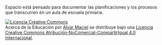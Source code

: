 Espacio está pensado para documentar las planificaciones y los procesos que transcurren en un aula de escuela primaria.

<a rel="license" href="http://creativecommons.org/licenses/by-nc-sa/4.0/"><img alt="Licencia Creative Commons" style="border-width:0" src="https://i.creativecommons.org/l/by-nc-sa/4.0/80x15.png" /></a><br /><span xmlns:dct="http://purl.org/dc/terms/" property="dct:title">Acerca de la Educación</span> por <a xmlns:cc="http://creativecommons.org/ns#" href="http://acercadelaeducacion.com.ar" property="cc:attributionName" rel="cc:attributionURL">Alvar Maciel</a> se distribuye bajo una <a rel="license" href="http://creativecommons.org/licenses/by-nc-sa/4.0/">Licencia Creative Commons Atribución-NoComercial-CompartirIgual 4.0 Internacional</a>.
